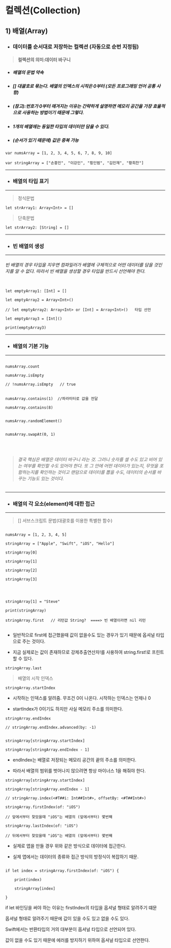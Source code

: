 # 컬렉션(Collection)

## 1) 배열(Array)

- ### 데이터를 순서대로 저장하는 컬렉션 (자동으로 순번 지정됨)

> #### 컬렉션의 의미:데이터 바구니

- ##### 배열의 문법 약속

- ##### [] 대괄호로 묶는다. 배열의 인덱스의 시작은 0부터 (모든 프로그래밍 언어 공통 사항)

- ##### (참고):번호가 0부터 매겨지는 이유는 간략하게 설명하면 메모리 공간을 가장 효율적으로 사용하는 방법이기 때문에 그렇다.

- ##### 1개의 배열에는 동일한 타입의 데이터만 담을 수 있다.

- ##### (순서가 있기 때문에) 값은 중복 가능

```
var numsArray = [1, 2, 3, 4, 5, 6, 7, 8, 9, 10]

var stringArray = ["손흥민", "이강인", "횡인범", "김민재", "황희찬"]

```

---

- ### 배열의 타입 표기

---

> 정식문법

```
let strArray1: Array<Int> = []
```

> 단축문법

```
let strArray2: [String] = []
```

---

- ### 빈 배열의 생성

---

###### 빈 배열의 경우 타입을 지우면 컴파일러가 배열에 구체적으로 어떤 데이터를 담을 것인지를 알 수 없다. 따라서 빈 배열을 생성할 경우 타입을 반드시 선언해야 한다.

```

let emptyArray1: [Int] = []

let emptyArray2 = Array<Int>()

// let emptyArray2: Array<Int> or [Int] = Array<Int>()   타입 선언

let emptyArray3 = [Int]()

print(emptyArray3)

```

---

- ### 배열의 기본 기능

---

```

numsArray.count

numsArray.isEmpty

// !numsArray.isEmpty   // true


numsArray.contains(1)  //파라미터로 값을 전달

numsArray.contains(8)


numsArray.randomElement()


numsArray.swapAt(0, 1)




```

> ###### 결국 핵심은 배열은 데이터 바구니 라는 것. 그러니 숫자를 셀 수도 있고 비어 있는 여부를 확인할 수도 있어야 한다. 또 그 안에 어떤 데이터가 있는지, 무엇을 포함하는지를 확인하는 것이고 랜덤으로 데이터를 뽑을 수도, 데이터의 순서를 바꾸는 기능도 있는 것이다.

---

- ### 배열의 각 요소(element)에 대한 접근

---

> [] 서브스크립트 문법(대괄호를 이용한 특별한 함수)

```

numsArray = [1, 2, 3, 4, 5]

stringArray = ["Apple", "Swift", "iOS", "Hello"]

stringArray[0]

stringArray[1]

stringArray[2]

stringArray[3]




stringArray[1] = "Steve"

print(stringArray)

stringArray.first   // 리턴값 String?  ====> 빈 배열이라면 nil 리턴


```

- 일반적으로 first에 접근했을때 값이 없을수도 있는 경우가 있기 때문에 옵셔널 타입으로 주는 것이다.

- 지금 실제로는 값이 존재하므로 강제추출연산자!를 사용하여 string.first!로 프린트 할 수 있다.

```
stringArray.last

```

> 배열의 시작 인덱스

```
stringArray.startIndex
```

- 시작하는 인덱스를 알려줌. 무조건 0이 나온다. 시작하는 인덱스는 언제나 0

- startIndex가 0이기도 하지만 사실 메모리 주소를 의미한다.

```
stringArray.endIndex

// stringArray.endIndex.advanced(by: -1)


stringArray[stringArray.startIndex]

stringArray[stringArray.endIndex - 1]
```

- endIndex는 배열로 저장되는 메모리 공간의 끝의 주소를 의미한다.

- 따라서 배열의 범위를 벗어나지 않으려면 항상 마이너스 1을 해줘야 한다.

```
stringArray[stringArray.startIndex]

stringArray[stringArray.endIndex - 1]

// stringArray.index(<#T##i: Int##Int#>, offsetBy: <#T##Int#>)

stringArray.firstIndex(of: "iOS")

// 앞에서부터 찾았을때 "iOS"는 배열의 (앞에서부터) 몇번째

stringArray.lastIndex(of: "iOS")

// 뒤에서부터 찾았을때 "iOS"는 배열의 (앞에서부터) 몇번째
```

- 실제로 앱을 만들 경우 위와 같은 방식으로 데이터에 접근한다.

- 실제 앱에서는 데이터의 종류와 접근 방식의 방정식이 복잡하기 때문.

```

if let index = stringArray.firstIndex(of: "iOS") {

    print(index)

    stringArray[index]

}

```

if let 바인딩을 써야 하는 이유는 firstIndex의 타입을 옵셔널 형태로 알려주기 떄문

옵셔널 형태로 알려주기 때문에 값이 있을 수도 있고 없을 수도 있다.

Swift에서는 반환타입의 거의 대부분이 옵셔널 타입으로 선언되어 있다.

값이 없을 수도 있기 때문에 에러를 방지하기 위하여 옵셔널 타입으로 선언한다.
